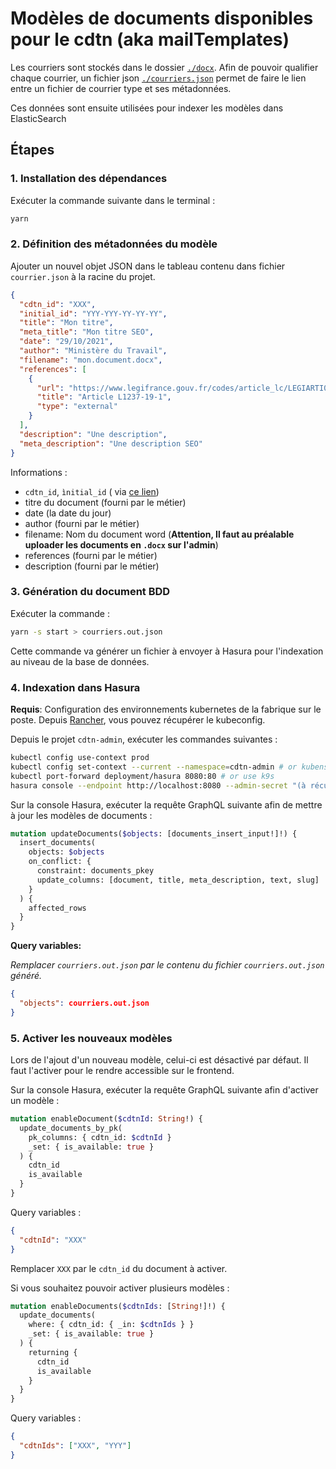 # Modèles de documents disponibles pour le cdtn (aka mailTemplates)

Les courriers sont stockés dans le dossier [`./docx`](./docx). Afin de pouvoir qualifier chaque courrier, un fichier
json [`./courriers.json`](./courriers.json) permet de faire le lien entre un fichier de courrier type et ses
métadonnées.

Ces données sont ensuite utilisées pour indexer les modèles dans ElasticSearch

## Étapes

### 1. Installation des dépendances

Exécuter la commande suivante dans le terminal :

```bash
yarn
```

### 2. Définition des métadonnées du modèle

Ajouter un nouvel objet JSON dans le tableau contenu dans fichier `courrier.json` à la racine du projet.

```json
{
  "cdtn_id": "XXX",
  "initial_id": "YYY-YYY-YY-YY-YY",
  "title": "Mon titre",
  "meta_title": "Mon titre SEO",
  "date": "29/10/2021",
  "author": "Ministère du Travail",
  "filename": "mon.document.docx",
  "references": [
    {
      "url": "https://www.legifrance.gouv.fr/codes/article_lc/LEGIARTI000036762168/",
      "title": "Article L1237-19-1",
      "type": "external"
    }
  ],
  "description": "Une description",
  "meta_description": "Une description SEO"
}
```

Informations :

- `cdtn_id`, `ìnitial_id` (
  via [ce lien](https://cdtn-admin-preprod.dev.fabrique.social.gouv.fr/api/id?source=modeles_de_courriers))
- titre du document (fourni par le métier)
- date (la date du jour)
- author (fourni par le métier)
- filename: Nom du document word (**Attention, Il faut au préalable uploader les documents en `.docx` sur l'admin**)
- references (fourni par le métier)
- description (fourni par le métier)

### 3. Génération du document BDD

Exécuter la commande :

```bash
yarn -s start > courriers.out.json
```

Cette commande va générer un fichier à envoyer à Hasura pour l'indexation au niveau de la base de données.

### 4. Indexation dans Hasura

**Requis**: Configuration des environnements kubernetes de la fabrique sur le poste.
Depuis [Rancher](https://rancher.fabrique.social.gouv.fr/), vous pouvez récupérer le kubeconfig.

Depuis le projet `cdtn-admin`, exécuter les commandes suivantes :

```bash
kubectl config use-context prod
kubectl config set-context --current --namespace=cdtn-admin # or kubens cdtn-admin
kubectl port-forward deployment/hasura 8080:80 # or use k9s
hasura console --endpoint http://localhost:8080 --admin-secret "(à récupérer sur rancher dans le secret hasura)" --project targets/hasura
```

Sur la console Hasura, exécuter la requête GraphQL suivante afin de mettre à jour les modèles de documents :

```graphql
mutation updateDocuments($objects: [documents_insert_input!]!) {
  insert_documents(
    objects: $objects
    on_conflict: {
      constraint: documents_pkey
      update_columns: [document, title, meta_description, text, slug]
    }
  ) {
    affected_rows
  }
}
```

**Query variables:**

_Remplacer `courriers.out.json` par le contenu du fichier `courriers.out.json` généré._

```json
{
  "objects": courriers.out.json
}
```

### 5. Activer les nouveaux modèles

Lors de l'ajout d'un nouveau modèle, celui-ci est désactivé par défaut. Il faut l'activer pour le rendre accessible sur
le frontend.

Sur la console Hasura, exécuter la requête GraphQL suivante afin d'activer un modèle :

```graphql
mutation enableDocument($cdtnId: String!) {
  update_documents_by_pk(
    pk_columns: { cdtn_id: $cdtnId }
    _set: { is_available: true }
  ) {
    cdtn_id
    is_available
  }
}
```

Query variables :

```json
{
  "cdtnId": "XXX"
}
```

Remplacer `XXX` par le `cdtn_id` du document à activer.

Si vous souhaitez pouvoir activer plusieurs modèles :

```graphql
mutation enableDocuments($cdtnIds: [String!]!) {
  update_documents(
    where: { cdtn_id: { _in: $cdtnIds } }
    _set: { is_available: true }
  ) {
    returning {
      cdtn_id
      is_available
    }
  }
}
```

Query variables :

```json
{
  "cdtnIds": ["XXX", "YYY"]
}
```
